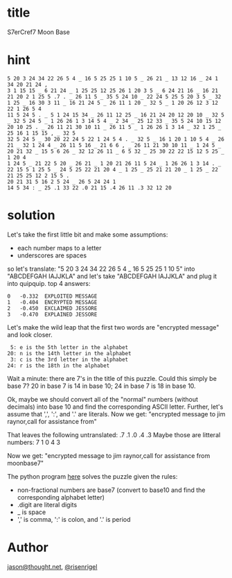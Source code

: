 # title

S7erCref7 Moon Base

# hint

~~~~
5 20 3 24 34 22 26 5 4 _ 16 5 25 25 1 10 5 _ 26 21 _ 13 12 16 _ 24 1 34 20 21 24 ,
3 1 15 15 _ 6 21 24 _ 1 25 25 12 25 26 1 20 3 5 _ 6 24 21 16 _ 16 21 21 20 2 1 25 5 .7 . _ 26 11 5 _ 35 5 24 10 _ 22 24 5 25 5 20 3 5 _ 32 1 25 _ 16 30 3 11 _ 16 21 24 5 _ 26 11 1 20 _ 32 5 _ 1 20 26 12 3 12 22 1 26 5 4
11 5 24 5 . _ 5 1 24 15 34 _ 26 11 12 25 _ 16 21 24 20 12 20 10 _ 32 5 _ 32 5 24 5 _ 1 26 26 1 3 14 5 4 _ 2 34 _ 25 12 33 _ 35 5 24 10 15 12 20 10 25 . _ 26 11 21 30 10 11 _ 26 11 5 _ 1 26 26 1 3 14 _ 32 1 25 _ 25 16 1 15 15 , _ 32 5
32 5 24 5 _ 30 20 22 24 5 22 1 24 5 4 . _ 32 5 _ 16 1 20 1 10 5 4 _ 26 21 _ 32 1 24 4 _ 26 11 5 16 _ 21 6 6 , _ 26 11 21 30 10 11 _ 1 24 5 _ 20 21 32 _ 15 5 6 26 _ 32 12 26 11 _ 6 5 32 _ 25 30 22 22 15 12 5 25 _ 1 20 4
1 24 5 _ 21 22 5 20 _ 26 21 _ 1 20 21 26 11 5 24 _ 1 26 26 1 3 14 . _ 22 15 5 1 25 5 _ 24 5 25 22 21 20 4 _ 1 25 _ 25 21 21 20 _ 1 25 _ 22 21 25 25 12 2 15 5 .
20 21 31 5 16 2 5 24 _ 26 5 24 24 1
14 5 34 : _ 25 .1 33 22 .0 21 15 .4 26 11 .3 32 12 20
~~~~

# solution

Let's take the first little bit and make some assumptions:
 - each number maps to a letter
 - underscores are spaces

so let's translate: "5 20 3 24 34 22 26 5 4 _ 16 5 25 25 1 10 5" into "ABCDEFGAH IAJJKLA"
and let's take "ABCDEFGAH IAJJKLA" and plug it into quipquip.
top 4 answers:

```
0	-0.332	EXPLOITED MESSAGE
1	-0.404	ENCRYPTED MESSAGE
2	-0.450	EXCLAIMED JESSORE
3	-0.470	EXPLAINED JESSORE
```

Let's make the wild leap that the first two words are "encrypted message" and look closer.

```
 5: e is the 5th letter in the alphabet
20: n is the 14th letter in the alphabet
 3: c is the 3rd letter in the alphabet
24: r is the 18th in the alphabet
```

Wait a minute: there are 7's in the title of this puzzle. Could this simply be
base 7? 20 in base 7 is 14 in base 10; 24 in base 7 is 18 in base 10.

Ok, maybe we should convert all of the "normal" numbers (without decimals) into base 10 and
find the corresponding ASCII letter.
Further, let's assume that ',', ':', and '.' are literals.
Now we get: "encrypted message to jim raynor,call for assistance from"

That leaves the following untranslated: .7 .1 .0 .4 .3
Maybe those are litteral numbers: 7 1 0 4 3

Now we get: "encrypted message to jim raynor,call for assistance from moonbase7"

The python program [here](solve.py) solves the puzzle given the rules:
 - non-fractional numbers are base7 (convert to base10 and find the corresponding alphabet letter)
 - .digit are literal digits
 - \_ is space
 - ',' is comma, ':' is colon, and '.' is period

# Author

[jason@thought.net](mailto:jason@thought.net), [@risenrigel](https://twitter.com/risenrigel)

